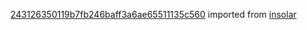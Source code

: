 [243126350119b7fb246baff3a6ae65511135c560](https://github.com/insolar/insolar/commit/243126350119b7fb246baff3a6ae65511135c560) imported from [insolar](https://github.com/insolar/insolar)
